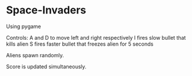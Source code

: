 # Space-Invaders
Using pygame

Controls:
A and D to move left and right respectively
I fires slow bullet that kills alien
S fires faster bullet that freezes alien for 5 seconds

Aliens spawn randomly.

Score is updated simultaneously.
